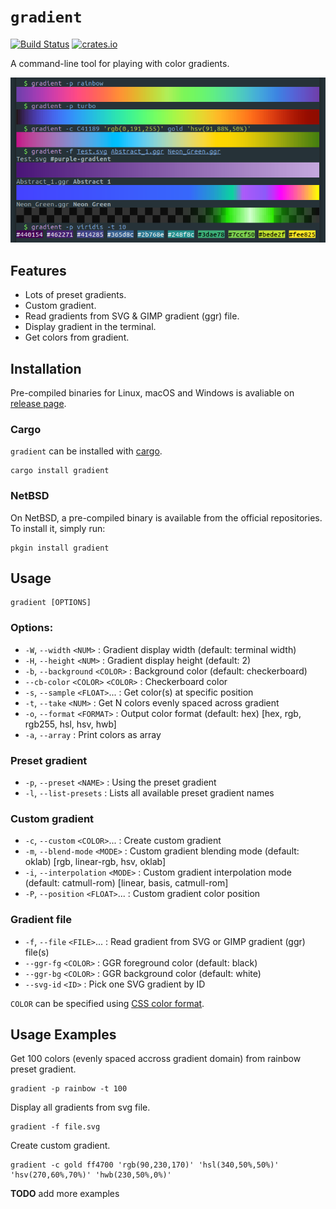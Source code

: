 # `gradient`

[![Build Status](https://github.com/mazznoer/gradient-rs/workflows/Rust/badge.svg)](https://github.com/mazznoer/gradient-rs/actions)
[![crates.io](https://img.shields.io/crates/v/gradient.svg)](https://crates.io/crates/gradient)

A command-line tool for playing with color gradients.

![gradient-cli-tool](docs/images/gradient-cli-2.png)

## Features

* Lots of preset gradients.
* Custom gradient.
* Read gradients from SVG & GIMP gradient (ggr) file.
* Display gradient in the terminal.
* Get colors from gradient.

## Installation

Pre-compiled binaries for Linux, macOS and Windows is avaliable on [release page](https://github.com/mazznoer/gradient-rs/releases).

### Cargo

`gradient` can be installed with [cargo](https://www.rust-lang.org/tools/install).

```shell
cargo install gradient
```

### NetBSD

On NetBSD, a pre-compiled binary is available from the official repositories.
To install it, simply run:

```shell
pkgin install gradient
```

## Usage

```
gradient [OPTIONS]
```

### Options:

* `-W`, `--width` `<NUM>` : Gradient display width (default: terminal width)
* `-H`, `--height` `<NUM>` : Gradient display height (default: 2)
* `-b`, `--background` `<COLOR>` : Background color (default: checkerboard)
* `--cb-color` `<COLOR>` `<COLOR>` : Checkerboard color
* `-s`, `--sample` `<FLOAT>`... : Get color(s) at specific position
* `-t`, `--take` `<NUM>` : Get N colors evenly spaced across gradient
* `-o`, `--format` `<FORMAT>` : Output color format (default: hex) [hex, rgb, rgb255, hsl, hsv, hwb]
* `-a`, `--array` : Print colors as array

### Preset gradient

* `-p`, `--preset` `<NAME>` : Using the preset gradient
* `-l`, `--list-presets` : Lists all available preset gradient names

### Custom gradient

* `-c`, `--custom` `<COLOR>`... : Create custom gradient
* `-m`, `--blend-mode` `<MODE>` : Custom gradient blending mode (default: oklab) [rgb, linear-rgb, hsv, oklab]
* `-i`, `--interpolation` `<MODE>` : Custom gradient interpolation mode (default: catmull-rom) [linear, basis, catmull-rom]
* `-P`, `--position` `<FLOAT>`... : Custom gradient color position

### Gradient file

* `-f`, `--file` `<FILE>`... : Read gradient from SVG or GIMP gradient (ggr) file(s)
* `--ggr-fg` `<COLOR>` : GGR foreground color (default: black)
* `--ggr-bg` `<COLOR>` : GGR background color (default: white)
* `--svg-id` `<ID>` : Pick one SVG gradient by ID

`COLOR` can be specified using [CSS color format](https://www.w3.org/TR/css-color-4/).

## Usage Examples

Get 100 colors (evenly spaced accross gradient domain) from rainbow preset gradient.

```shell
gradient -p rainbow -t 100
```

Display all gradients from svg file.

```shell
gradient -f file.svg
```

Create custom gradient.

```shell
gradient -c gold ff4700 'rgb(90,230,170)' 'hsl(340,50%,50%)' 'hsv(270,60%,70%)' 'hwb(230,50%,0%)'
```

**TODO** add more examples

